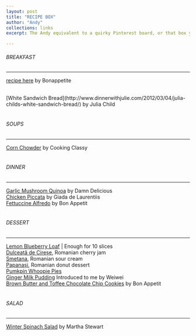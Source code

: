 ```yaml
---
layout: post
title: "RECIPE BOX"
author: "Andy"
collections: links
excerpt: The Andy equivalent to a quirky Pinterest board, or that box your parents store in the pantry or something like that. A place for food related things I find and what to try.

---
```




###### BREAKFAST
---

 [recipe here](https://github.com/chesterhow/tale) by Bonappetite
 <br>

 <br>
 [White Sandwich Bread](http://www.dinnerwithjulie.com/2012/03/04/julia-childs-white-sandwich-bread/) by Julia Child

<br>
<br>


###### SOUPS
---
[Corn Chowder](https://www.cookingclassy.com/summer-corn-chowder/) by Cooking Classy
<br>
<br>


###### DINNER
---
[Garlic Mushroom Quinoa](https://damndelicious.net/2014/05/02/garlic-mushroom-quinoa/) by Damn Delicious
<br>
[Chicken Piccata](https://www.foodnetwork.com/recipes/giada-de-laurentiis/chicken-piccata-recipe2-1913809) by Giada de Laurentiis
<br>
[Fettuccine Alfredo](https://www.bonappetit.com/recipe/fettuccine-alfredo) by Bon Appetit
<br>
<br>

###### DESSERT
---
[Lemon Blueberry Loaf](https://www.pinterest.com/pin/255227503864573575/) | Enough for 10 slices
<br>
[Dulceață de Cireșe](https://www.lauralaurentiu.ro/retete-culinare/conserve/dulceata-de-cirese.html), Romanian cherry jam
  <br>
[Smetana](https://cookfromrussia.livejournal.com/1159.html "This recipe is for Smetana with 33-35% milk fat. All you need is:                                                          - 1 kg of heavy cream 33-35%,                                                        - 125 g of natural yogurt,                                                       - 24-36 hours and a little bit of patience.                                           In a medium-size bowl carefully mix together cream and natural yogurt. Leave it in a warm place for 24-36 hours. Than put to refrigerator for 1-2 hours. Smetana is ready!"), Romanian sour cream
<br>
[Papanași](https://jamilacuisine.ro/papanasi-prajiti-reteta-video/), Romanian donut dessert
<br>
[Pumkpin Whoopie Pies](http://lemon-sugar.com/2012/10/pumpkin-whoopie-pies.html/ "Pumpkin Whoopie Pies Yield:  15-20 sandwiches Prep Time:  25 minutes ♦ Bake Time:  15 minutes per batch Pumpkin Cookie Ingredients: 3 cups all-purpose flour 1 teaspoon salt 1 teaspoon baking powder 1 teaspoon baking soda 2 Tablespoons ground cinnamon!")
<br>
[Ginger Milk Pudding](https://www.chinasichuanfood.com/ginger-milk-pudding/) Introduced to me by Weiwei
<br>
[Brown Butter and Toffee Chocolate Chip Cookies](https://www.bonappetit.com/recipe/brown-butter-and-toffee-chocolate-chip-cookies) by Bon Appetit
<br>
<br>

###### SALAD
---
[Winter Spinach Salad](https://www.marthastewart.com/316707/winter-spinach-salad) by Martha Stewart
<br>
<br>
